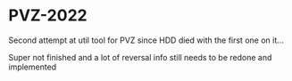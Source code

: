 # PVZ-2022

Second attempt at util tool for PVZ since HDD died with the first one on it...

Super not finished and a lot of reversal info still needs to be redone and implemented
